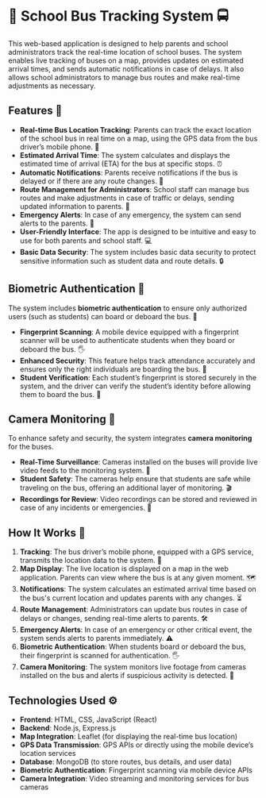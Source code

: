 # 🚌 School Bus Tracking System 🚍

This web-based application is designed to help parents and school administrators track the real-time location of school buses. The system enables live tracking of buses on a map, provides updates on estimated arrival times, and sends automatic notifications in case of delays. It also allows school administrators to manage bus routes and make real-time adjustments as necessary.

## Features 🌟

- **Real-time Bus Location Tracking**: Parents can track the exact location of the school bus in real time on a map, using the GPS data from the bus driver’s mobile phone. 📍
- **Estimated Arrival Time**: The system calculates and displays the estimated time of arrival (ETA) for the bus at specific stops. ⏰
- **Automatic Notifications**: Parents receive notifications if the bus is delayed or if there are any route changes. 📲
- **Route Management for Administrators**: School staff can manage bus routes and make adjustments in case of traffic or delays, sending updated information to parents. 🚦
- **Emergency Alerts**: In case of any emergency, the system can send alerts to the parents. 🚨
- **User-Friendly Interface**: The app is designed to be intuitive and easy to use for both parents and school staff. 💻
- **Basic Data Security**: The system includes basic data security to protect sensitive information such as student data and route details. 🔒

## Biometric Authentication 🔑

The system includes **biometric authentication** to ensure only authorized users (such as students) can board or deboard the bus. 📱

- **Fingerprint Scanning**: A mobile device equipped with a fingerprint scanner will be used to authenticate students when they board or deboard the bus. 🖐️
- **Enhanced Security**: This feature helps track attendance accurately and ensures only the right individuals are boarding the bus. 🔐
- **Student Verification**: Each student’s fingerprint is stored securely in the system, and the driver can verify the student’s identity before allowing them to board the bus. 👶

## Camera Monitoring 🎥

To enhance safety and security, the system integrates **camera monitoring** for the buses.

- **Real-Time Surveillance**: Cameras installed on the buses will provide live video feeds to the monitoring system. 👀
- **Student Safety**: The cameras help ensure that students are safe while traveling on the bus, offering an additional layer of monitoring. 🎬
- **Recordings for Review**: Video recordings can be stored and reviewed in case of any incidents or emergencies. 🎥

## How It Works 🔄

1. **Tracking**: The bus driver’s mobile phone, equipped with a GPS service, transmits the location data to the system. 📡
2. **Map Display**: The live location is displayed on a map in the web application. Parents can view where the bus is at any given moment. 🗺️
3. **Notifications**: The system calculates an estimated arrival time based on the bus's current location and updates parents with any changes. ⏳
4. **Route Management**: Administrators can update bus routes in case of delays or changes, sending real-time alerts to parents. 🛠️
5. **Emergency Alerts**: In case of an emergency or other critical event, the system sends alerts to parents immediately. ⚠️
6. **Biometric Authentication**: When students board or deboard the bus, their fingerprint is scanned for authentication. 🖐️
7. **Camera Monitoring**: The system monitors live footage from cameras installed on the bus and alerts if suspicious activity is detected. 🎥

## Technologies Used ⚙️

- **Frontend**: HTML, CSS, JavaScript (React)
- **Backend**: Node.js, Express.js
- **Map Integration**: Leaflet (for displaying the real-time bus location)
- **GPS Data Transmission**: GPS APIs or directly using the mobile device’s location services
- **Database**: MongoDB (to store routes, bus details, and user data)
- **Biometric Authentication**: Fingerprint scanning via mobile device APIs
- **Camera Integration**: Video streaming and monitoring services for bus cameras